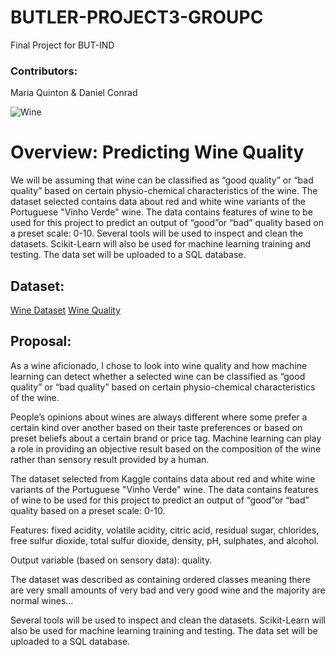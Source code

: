 # BUTLER-PROJECT3-GROUPC
Final Project for BUT-IND 

### Contributors:
Maria Quinton & Daniel Conrad

![Wine](https://cdn.mos.cms.futurecdn.net/vqTjLfKGEFHdiRLA4aEmqF-1200-80.jpg)

# Overview: Predicting Wine Quality
We will be assuming that wine can be classified as “good quality” or “bad quality” based on certain physio-chemical characteristics of the wine.
The dataset selected contains data about red and white wine variants of the Portuguese "Vinho Verde" wine. The data contains features of wine to be used for this project to predict an output of “good”or “bad” quality based on a preset scale: 0-10.
Several tools will be used to inspect and clean the datasets. Scikit-Learn will also be used for machine learning training and testing. The data set will be uploaded to a SQL database.

## Dataset:
[Wine Dataset](https://www.kaggle.com/rajyellow46/wine-quality)
[Wine Quality](https://archive.ics.uci.edu/ml/machine-learning-databases/wine-quality/) 

## Proposal:
As a wine aficionado, I chose to look into wine quality and how machine learning can detect whether a selected wine can be classified as “good quality” or “bad quality” based on certain physio-chemical characteristics of the wine.

People’s opinions about wines are always different where some prefer a certain kind over another based on their taste preferences or based on preset beliefs about a certain brand or price tag.  Machine learning can play a role in providing an objective result based on the composition of the wine rather than sensory result provided by a human. 

The dataset selected from Kaggle contains data about red and white wine variants of the Portuguese "Vinho Verde" wine. The data contains features of wine to be used for this project to predict an output of “good”or “bad” quality based on a preset scale: 0-10.

Features:  fixed acidity, volatile acidity, citric acid, residual sugar, chlorides, free sulfur dioxide, total sulfur dioxide, density, pH, sulphates, and alcohol.

Output variable (based on sensory data): quality. 

The dataset was described as containing ordered classes meaning there are very small amounts of very bad and very good wine and the majority are normal wines…

Several tools will be used to inspect and clean the datasets. Scikit-Learn will also be used for machine learning training and testing. The data set will be uploaded to a SQL database.
